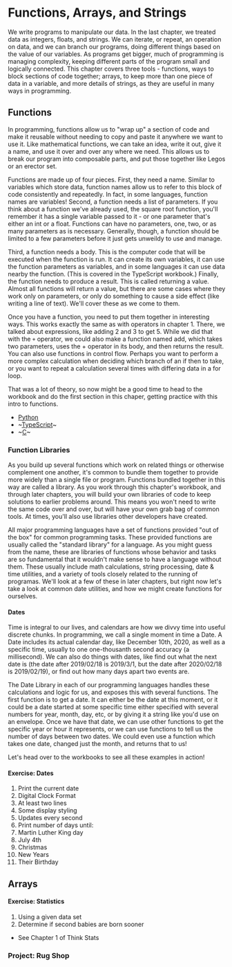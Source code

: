 # Functions, Arrays, and Strings

We write programs to manipulate our data. In the last chapter, we treated data
as integers, floats, and strings. We can iterate, or repeat, an operation on
data, and we can branch our programs, doing different things based on the value
of our variables. As programs get bigger, much of programming is managing
complexity, keeping different parts of the program small and logically
connected. This chapter covers three tools - functions, ways to block sections
of code together; arrays, to keep more than one piece of data in a variable, and
more details of strings, as they are useful in many ways in programming.

## Functions

In programming, functions allow us to "wrap up" a section of code and make it
reusable without needing to copy and paste it anywhere we want to use it. Like
mathematical functions, we can take an idea, write it out, give it a name, and
use it over and over any where we need. This allows us to break our program
into composable parts, and put those together like Legos or an erector set.

Functions are made up of four pieces. First, they need a name. Similar to
variables which store data, function names allow us to refer to this block of
code consistently and repeatedly. In fact, in some languages, function names
are variables! Second, a function needs a list of parameters. If you think
about a function we've already used, the square root function, you'll remember
it has a single variable passed to it - or one parameter that's either an int
or a float. Functions can have no parameters, one, two, or as many parameters
as is necessary. Generally, though, a function should be limited to a few
parameters before it just gets unweildy to use and manage.

Third, a function needs a body. This is the computer code that will be
executed when the function is run. It can create its own variables, it can
use the function parameters as variables, and in some languages it can use
data nearby the function. (This is covered in the TypeScript workbook.)
Finally, the function needs to produce a result. This is called returning a
value. Almost all functions will return a value, but there are some cases
where they work only on parameters, or only do something to cause a side
effect (like writing a line of text). We'll cover these as we come to them.

Once you have a function, you need to put them together in interesting ways.
This works exactly the same as with operators in chapter 1. There, we talked
about expressions, like adding 2 and 3 to get 5. While we did that with the
`+` operator, we could also make a function named add, which takes two
parameters, uses the + operator in its body, and then returns the result. You
can also use functions in control flow. Perhaps you want to perform a more
complex calculation when deciding which branch of an if then to take, or you
want to repeat a calculation several times with differing data in a for loop.

That was a lot of theory, so now might be a good time to head to the workbook
and do the first section in this chaper, getting practice with this intro to
functions.

* [Python](./functions/python.md)
* ~[TypeScript](./functions/typescript.md)~
* ~[C](./functions/c.md)~

### Function Libraries

As you build up several functions which work on related things or otherwise
complement one another, it's common to bundle them together to provide more
widely than a single file or program. Functions bundled together in this way
are called a library. As you work through this chapter's workbook, and
through later chapters, you will build your own libraries of code to keep
solutions to earlier problems around. This means you won't need to write
the same code over and over, but will have your own grab bag of common tools.
At times, you'll also use libraries other developers have created.

All major programming languages have a set of functions provided "out of the
box" for common programming tasks. These provided functions are usually
called the "standard library" for a language. As you might guess from the
name, these are libraries of functions whose behavior and tasks are so
fundamental that it wouldn't make sense to have a language without them.
These usually include math calculations, string processing, date & time
utilities, and a variety of tools closely related to the running of programas.
We'll look at a few of these in later chapters, but right now let's take a
look at common date utilities, and how we might create functions for ourselves.

#### Dates

Time is integral to our lives, and calendars are how we divvy time into
useful discrete chunks. In programming, we call a single moment in time a
Date. A Date includes its actual calendar day, like December 10th, 2020, as
well as a specific time, usually to one one-thousanth second accuracy (a
millisecond). We can also do things with dates, like find out what the next
date is (the date after 2019/02/18 is 2019/3/1, but the date after 2020/02/18
is 2019/02/19), or find out how many days apart two events are.

The Date Library in each of our programming languages handles these
calculations and logic for us, and exposes this with several functions. The
first function is to get a date. It can either be the date at this moment,
or it could be a date started at some specific time either specified with
several numbers for year, month, day, etc, or by giving it a string like
you'd use on an envelope. Once we have that date, we can use other functions
to get the specific year or hour it represents, or we can use functions to
tell us the number of days between two dates. We could even use a function
which takes one date, changed just the month, and returns that to us!

Let's head over to the workbooks to see all these examples in action!


#### Exercise: Dates

1. Print the current date
  1. Digital Clock Format
  1. At least two lines
  1. Some display styling
  1. Updates every second
1. Print number of days until:
  1. Martin Luther King day
  1. July 4th
  1. Christmas
  1. New Years
  1. Their Birthday

## Arrays

#### Exercise: Statistics

1. Using a given data set
1. Determine if second babies are born sooner
  * See Chapter 1 of Think Stats

### Project: Rug Shop
  
